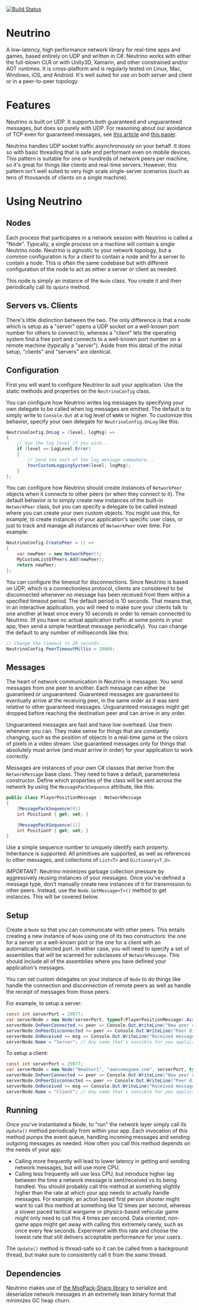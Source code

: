 [![Build Status](https://travis-ci.org/Claytonious/Neutrino.svg?branch=master)](https://travis-ci.org/Claytonious/Neutrino)

# Neutrino
A low-latency, high performance network library for real-time apps and games, based entirely on UDP and written in C#. Neutrino works with either the full-blown CLR or with Unity3D, Xamarin, and other constrained and/or AOT runtimes. It is cross-platform and is regularly tested on Linux, Mac, Windows, iOS, and Android. It's well suited for use on both server and client or in a peer-to-peer topology.

# Features
Neutrino is built on UDP. It supports both guaranteed and unguaranteed messages, but does so purely with UDP. For reasoning about our avoidance of TCP even for guaranteed messages, see [this article](http://gafferongames.com/networking-for-game-programmers/udp-vs-tcp/) and [this paper](http://www.isoc.org/INET97/proceedings/F3/F3_1.HTM#s2).

Neutrino handles UDP socket traffic asynchronously on your behalf. It does so with basic threading that is safe and performant even on mobile devices. This pattern is suitable for one or hundreds of network peers per machine, so it's great for things like clients and real-time servers. However, this pattern isn't well suited to very high scale single-server scenarios (such as tens of thousands of clients on a single machine).

# Using Neutrino
## Nodes
Each process that participates in a network session with Neutrino is called a "Node". Typically, a single process on a machine will contain a single Neutrino node. Neutrino is agnostic to your network topology, but a common configuration is for a client to contain a node and for a server to contain a node. This is often the same codebase but with different configuration of the node to act as either a server or client as needed.

This node is simply an instance of the `Node` class. You create it and then periodically call its `Update` method.

## Servers vs. Clients
There's little distinction between the two. The only difference is that a node which is setup as a "server" opens a UDP socket on a well-known port number for others to connect to, whereas a "client" lets the operating system find a free port and connects to a well-known port number on a remote machine (typically a "server"). Aside from this detail of the initial setup, "clients" and "servers" are identical.

## Configuration
First you will want to configure Neutrino to suit your application. Use the static methods and properties on the `NeutrinoConfig` class.

You can configure how Neutrino writes log messages by specifying your own delegate to be called when log messages are emitted. The default is to simply write to `Console.Out` at a log level of `WARN` or higher. To customize this behavior, specify your own delegate for `NeutrinoConfig.OnLog` like this:
```c#
NeutrinoConfig.OnLog = (level, logMsg) =>
{
	// Use the log level if you wish...
	if (level == LogLevel.Error)
	{
		// Send the text of the log message somewhere...
		YourCustomLoggingSystem(level, logMsg);
	}
};
```

You can configure how Neutrino should create instances of `NetworkPeer` objects when it connects to other peers (or when they connect to it). The default behavior is to simply create new instances of the built-in `NetworkPeer` class, but you can specify a delegate to be called instead where you can create your own custom objects. You might use this, for example, to create instances of your application's specific user class, or just to track and manage all instances of `NetworkPeer` over time. For example:
```c#
NeutrinoConfig.CreatePeer = () =>
{
	var newPeer = new NetworkPeer();
	MyCustomListOfPeers.Add(newPeer);
	return newPeer;
};
```

You can configure the timeout for disconnections. Since Neutrino is based on UDP, which is a connectionless protocol, clients are considered to be disconnected whenever no message has been received from them within a specified timeout period. The default period is 10 seconds. That means that, in an interactive application, you will need to make sure your clients talk to one another at least once every 10 seconds in order to remain connected to Neutrino. (If you have no actual application traffic at some points in your app, then send a simple heartbeat message periodically). You can change the default to any number of milliseconds like this:
```c#
// Change the timeout to 20 seconds...
NeutrinoConfig.PeerTimeoutMillis = 20000;
```

## Messages
The heart of network communication in Neutrino is messages. You send messages from one peer to another. Each message can either be guaranteed or unguaranteed. Guaranteed messages are guaranteed to eventually arrive at the receiving peer, in the same order as it was sent relative to other guaranteed messages. Unguaranteed messages might get dropped before reaching the destination peer and can arrive in any order.

Unguaranteed messages are fast and have low overhead. Use them whenever you can. They make sense for things that are constantly changing, such as the position of objects in a real-time game or the colors of pixels in a video stream. Use guaranteed messages only for things that absolutely must arrive (and must arrive in order) for your application to work correctly.

Messages are instances of your own C# classes that derive from the `NetworkMessage` base class. They need to have a default, parameterless constructor. Define which properties of the class will be sent across the network by using the `MessagePackSequence` attribute, like this:

```c#
public class PlayerPositionMessage : NetworkMessage
{
	[MessagePackSequence(0)]
	int PositionX { get; set; }

	[MessagePackSequence(1)]
	int PositionY { get; set; }
}
```

Use a simple sequence number to uniquely identify each property. Inheritance is supported. All primitives are supported, as well as references to other messages, and collections of `List<T>` and `Dictionary<T,U>`.

*IMPORTANT*: Neutrino minimizes garbage collection pressure by aggressively reusing instances of your messages. Once you've defined a message type, don't manually create new instances of it for transmission to other peers. Instead, use the `Node.GetMessage<T>()` method to get instances. This will be covered below.

## Setup
Create a `Node` so that you can communicate with other peers. This entails creating a new instance of `Node` using one of its two constructors: the one for a server on a well-known port or the one for a client with an automatically selected port. In either case, you will need to specify a set of assemblies that will be scanned for subclasses of `NetworkMessage`. This should include all of the assemblies where you have defined your application's messages.

You can set custom delegates on your instance of `Node` to do things like handle the connection and disconnection of remote peers as well as handle the receipt of messages from those peers.

For example, to setup a server:
```c#
const int serverPort = 29877;
var serverNode = new Node(serverPort, typeof(PlayerPositionMessage).Assembly);
serverNode.OnPeerConnected += peer => Console.Out.WriteLine("New peer connected: " + peer);
serverNode.OnPeerDisconnected += peer => Console.Out.WriteLine("Peer disconnected: " + peer);
serverNode.OnReceived += msg => Console.Out.WriteLine("Received message: " + msg);
serverNode.Name = "Server"; // Any name that's sensible for you application is fine - this is mainly for clarity in logging
```

To setup a client:
```c#
const int serverPort = 29877;
var serverNode = new Node("NewUser1", "awesomegame.com", serverPort, typeof(PlayerPositionMessage).Assembly);
serverNode.OnPeerConnected += peer => Console.Out.WriteLine("New peer connected: " + peer);
serverNode.OnPeerDisconnected += peer => Console.Out.WriteLine("Peer disconnected: " + peer);
serverNode.OnReceived += msg => Console.Out.WriteLine("Received message: " + msg);
serverNode.Name = "Client"; // Any name that's sensible for you application is fine - this is mainly for clarity in logging
```

## Running
Once you've instantiated a Node, to "run" the network layer simply call its `Update()` method periodically from within your app. Each invocation of this method pumps the event queue, handling incoming messages and sending outgoing messages as needed. How often you call this method depends on the needs of your app:
* Calling more frequently will lead to lower latency in getting and sending network messages, but will use more CPU.
* Calling less frequently will use less CPU, but introduce higher lag between the time a network message is sent/received vs its being handled.
You should probably call this method at something slightly higher than the rate at which your app needs to actually handle messages. For example, an action based first person shooter might want to call this method at something like 12 times per second, whereas a slower paced tactical wargame or physics-based vehicular game might only need to call this 4 times per second. Data oriented, non-game apps might get away with calling this extremely rarely, such as once every few seconds. Experiment with this rate and choose the lowest rate that still delivers acceptable performance for your users.

The `Update()` method is thread-safe so it can be called from a background thread, but make sure to consistently call it from the *same* thread.

## Dependencies
Neutrino makes use of [the MsgPack-Sharp library](https://github.com/scopely/msgpack-sharp) to serialize and deserialize network messages in an extremely lean binary format that minimizes GC heap churn.

